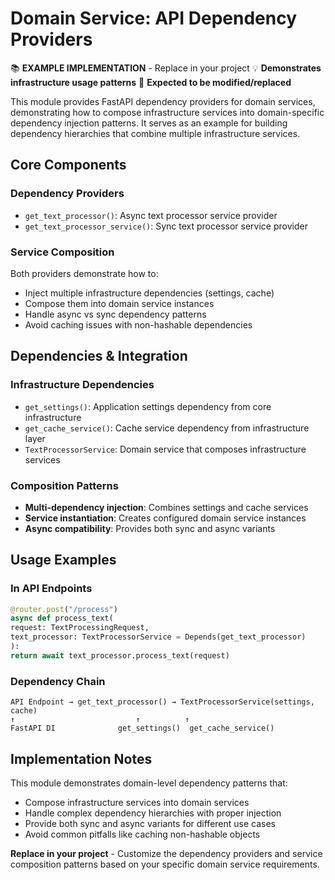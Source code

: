 # Domain Service: API Dependency Providers

📚 **EXAMPLE IMPLEMENTATION** - Replace in your project
💡 **Demonstrates infrastructure usage patterns**
🔄 **Expected to be modified/replaced**

This module provides FastAPI dependency providers for domain services, demonstrating
how to compose infrastructure services into domain-specific dependency injection
patterns. It serves as an example for building dependency hierarchies that combine
multiple infrastructure services.

## Core Components

### Dependency Providers
- `get_text_processor()`: Async text processor service provider
- `get_text_processor_service()`: Sync text processor service provider

### Service Composition
Both providers demonstrate how to:
- Inject multiple infrastructure dependencies (settings, cache)
- Compose them into domain service instances
- Handle async vs sync dependency patterns
- Avoid caching issues with non-hashable dependencies

## Dependencies & Integration

### Infrastructure Dependencies
- `get_settings()`: Application settings dependency from core infrastructure
- `get_cache_service()`: Cache service dependency from infrastructure layer
- `TextProcessorService`: Domain service that composes infrastructure services

### Composition Patterns
- **Multi-dependency injection**: Combines settings and cache services
- **Service instantiation**: Creates configured domain service instances
- **Async compatibility**: Provides both sync and async variants

## Usage Examples

### In API Endpoints
```python
@router.post("/process")
async def process_text(
request: TextProcessingRequest,
text_processor: TextProcessorService = Depends(get_text_processor)
):
return await text_processor.process_text(request)
```

### Dependency Chain
```
API Endpoint → get_text_processor() → TextProcessorService(settings, cache)
↑                           ↑          ↑
FastAPI DI              get_settings()  get_cache_service()
```

## Implementation Notes

This module demonstrates domain-level dependency patterns that:
- Compose infrastructure services into domain services
- Handle complex dependency hierarchies with proper injection
- Provide both sync and async variants for different use cases
- Avoid common pitfalls like caching non-hashable objects

**Replace in your project** - Customize the dependency providers and service
composition patterns based on your specific domain service requirements.
